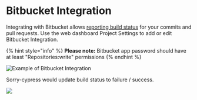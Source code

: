 # Bitbucket Integration

Integrating with Bitbucket allows [reporting build status](https://developer.atlassian.com/server/bitbucket/how-tos/updating-build-status-for-commits/) for your commits and pull requests. Use the web dashboard Project Settings to add or edit Bitbucket Integration.

{% hint style="info" %}
**Please note:** Bitbucket app password should have at least "Repositories:write" permissions
{% endhint %}

![Example of Bitbucket Integration](../.gitbook/assets/screen-shot-2021-03-11-at-11.14.37-pm.png)

Sorry-cypress would update build status to failure / success.

![](../.gitbook/assets/screen-shot-2021-03-11-at-11.16.28-pm.png)
